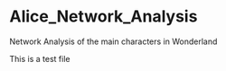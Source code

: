 # Alice_Network_Analysis

Network Analysis of the main characters in Wonderland

This is a test file